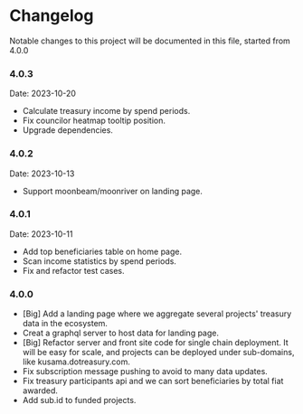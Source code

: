 # Changelog

Notable changes to this project will be documented in this file, started from 4.0.0

### 4.0.3
Date: 2023-10-20

- Calculate treasury income by spend periods.
- Fix councilor heatmap tooltip position.
- Upgrade dependencies.

### 4.0.2
Date: 2023-10-13

- Support moonbeam/moonriver on landing page.

### 4.0.1
Date: 2023-10-11

- Add top beneficiaries table on home page.
- Scan income statistics by spend periods.
- Fix and refactor test cases.

### 4.0.0

- [Big] Add a landing page where we aggregate several projects' treasury data in the ecosystem.
- Creat a graphql server to host data for landing page.
- [Big] Refactor server and front site code for single chain deployment. It will be easy for scale, and projects can be deployed under sub-domains, like kusama.dotreasury.com.
- Fix subscription message pushing to avoid to many data updates.
- Fix treasury participants api and we can sort beneficiaries by total fiat awarded.
- Add sub.id to funded projects.
